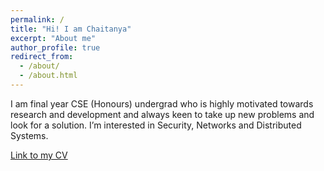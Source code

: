```yaml
---
permalink: /
title: "Hi! I am Chaitanya"
excerpt: "About me"
author_profile: true
redirect_from: 
  - /about/
  - /about.html
---
```


I am final year CSE (Honours) undergrad who is highly motivated towards research and development and always keen to take up new problems and look for a solution. I’m interested in Security, Networks and Distributed Systems.

[Link to my CV](https://drive.google.com/file/d/1R4RpXUo3Tsx8BE-vMU_TMiHSsq0f7AaP/view?usp=sharing)
